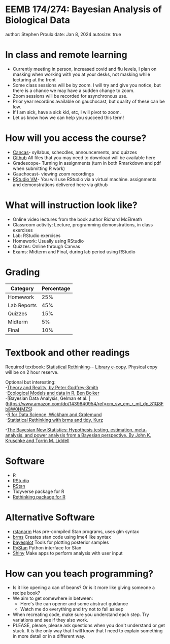EEMB 174/274: Bayesian Analysis of Biological Data
========================================================
author: Stephen Proulx
date: Jan 8, 2024
autosize: true



In class and remote learning
========================================================
- Currently meeting in person, increased covid and flu levels, I plan on masking when working with you at your desks, not masking while lecturing at the front
- Some class sessions will be by zoom. I will try and give you notice, but there is a chance we may have a sudden change to zoom.
- Zoom sessions will be recorded for asynchronous use.
- Prior year recordins available on gauchocast, but quality of these can be low.
- If I am sick, have a sick kid, etc, I will pivot to zoom.
- Let us know how we can help you succeed this term!


How will you access the course?
========================================================

- [Cancas](https://ucsb.instructure.com/)- syllabus, schecdles, announcements, and quizzes
- [Github](https://github.com/srproulx/EEMB-174-274-2024) All files that you may need to download will be available here
- Gradescope- Turning in assignments (turn in both Rmarkdown and pdf when submitting R work)
- Gauchocast- viewing zoom recordings
- [RStudio VM](https://eemb-174-274.lsit.ucsb.edu/user/sproul/rstudio/)- You will use RStudio via a virtual machine. assignments and demonstrations delivered here via github


What will instruction look like?
========================================================
- Online video lectures from the book author Richard McElreath
- Classroom activity: Lecture, programming demonstrations, in class exercises
- Lab: RStudio exercises
- Homework: Usually using RStudio
- Quizzes: Online through Canvas
- Exams: Midterm and Final, during lab period using RStudio



Grading
========================================================
Category    | Percentage     
------------- | ------------- 
Homework  |  25%  
Lab Reports | 45%   
Quizzes  | 15%  
Midterm | 5%
Final | 10%  

Textbook and other readings
=========================================================
Required textbook: [Statistical Rethinking](https://xcelab.net/rm/statistical-rethinking/)-- [Library e-copy](https://ucsb-primo.hosted.exlibrisgroup.com/permalink/f/1egv95m/01UCSB_ALMA51345854830003776). 
Physical copy will be on 2 hour reserve.

Optional but interesting:  
-[Theory and Reality, by Peter Godfrey-Smith](https://read.amazon.com/kp/embed?asin=B003URRG0W&preview=newtab&linkCode=kpe&ref_=cm_sw_r_kb_dp_TYQ8FbR4EH3XQ)  
-[Ecological Models and data in R, Ben Bolker](https://read.amazon.com/kp/embed?asin=B005KLQY6I&preview=newtab&linkCode=kpe&ref_=cm_sw_r_kb_dp_Z3Q8FbB0QWV3F)  
-[Bayesian Data Analysis, Gelman et al. ] (https://www.amazon.com/dp/1439840954/ref=cm_sw_em_r_mt_dp_81Q8Fb8W0HMZS)  
-[R for Data Science, Wickham and Grolemund](https://read.amazon.com/kp/embed?asin=B01NAJAEN5&preview=newtab&linkCode=kpe&ref_=cm_sw_r_kb_dp_S4Q8FbHDD70YR)  
-[Statistical Rethinking with brms and tidy, Kurz](https://bookdown.org/ajkurz/Statistical_Rethinking_recoded/)

-[The Bayesian New Statistics: Hypothesis testing, estimation, meta-analysis, and power analysis from a Bayesian perspective. By John K. Kruschke and Torrin M. Liddell](http://dx.doi.org/10.3758/s13423-016-1221-4)




Software
=================
*    R  
*    [RStudio](https://rstudio.com/products/rstudio/)  
*    [RStan](https://github.com/stan-dev/rstan/wiki/RStan-Getting-Started)  
*    Tidyverse package for R  
*    [Rethinking package for R](https://github.com/rmcelreath/rethinking)


Alternative Software
=========
- [rstanarm](https://mc-stan.org/rstanarm/) Has pre-compiled Stan programs, uses glm syntax
- [brms](https://mc-stan.org/users/interfaces/brms) Creates stan code using lme4 like syntax
- [bayesplot](http://mc-stan.org/bayesplot/reference/bayesplot-package.html) Tools for plotting posterior samples
- [PyStan](https://pystan.readthedocs.io/en/latest/api.html) Python interface for Stan
- [Shiny](https://shiny.rstudio.com/) Make apps to perform analysis with user input



How can you teach programming?
=========================================================
- Is it like opening a can of beans? Or is it more like giving someone a recipe book?
- We aim to get somewhere in between: 
  + Here's the can opener and some abstract guidance
  + Watch me do everything and try not to fall asleep
- When recreating code, make sure you understand each step. Try variations and see if they also work. 
- PLEASE, please, please ask questions when you don't understand or get stuck. It is the only way that I will know that I need to explain something in more detail or in a different way.


